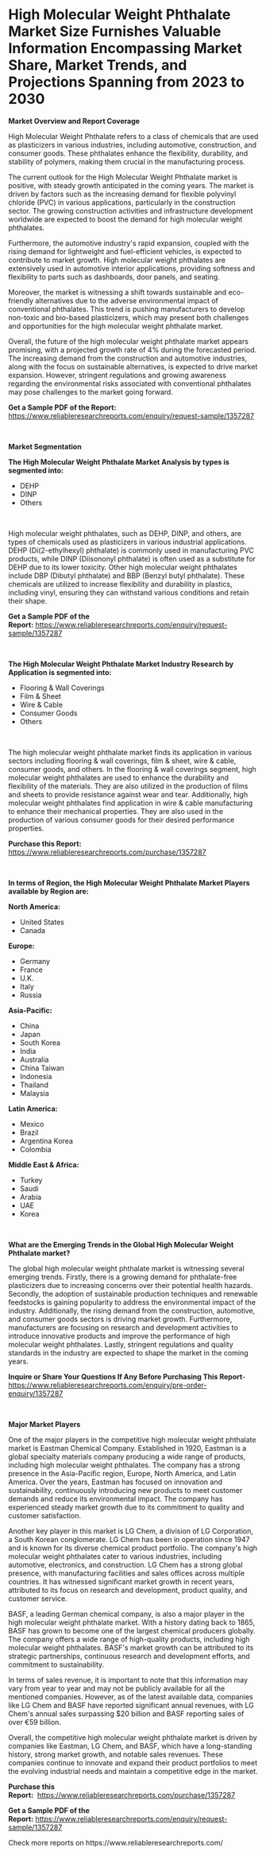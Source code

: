<p><h1>High Molecular Weight Phthalate Market Size Furnishes Valuable Information Encompassing Market Share, Market Trends, and Projections Spanning from 2023 to 2030</h1></p><p><strong>Market Overview and Report Coverage</strong></p>
<p><p>High Molecular Weight Phthalate refers to a class of chemicals that are used as plasticizers in various industries, including automotive, construction, and consumer goods. These phthalates enhance the flexibility, durability, and stability of polymers, making them crucial in the manufacturing process.</p><p>The current outlook for the High Molecular Weight Phthalate market is positive, with steady growth anticipated in the coming years. The market is driven by factors such as the increasing demand for flexible polyvinyl chloride (PVC) in various applications, particularly in the construction sector. The growing construction activities and infrastructure development worldwide are expected to boost the demand for high molecular weight phthalates.</p><p>Furthermore, the automotive industry's rapid expansion, coupled with the rising demand for lightweight and fuel-efficient vehicles, is expected to contribute to market growth. High molecular weight phthalates are extensively used in automotive interior applications, providing softness and flexibility to parts such as dashboards, door panels, and seating.</p><p>Moreover, the market is witnessing a shift towards sustainable and eco-friendly alternatives due to the adverse environmental impact of conventional phthalates. This trend is pushing manufacturers to develop non-toxic and bio-based plasticizers, which may present both challenges and opportunities for the high molecular weight phthalate market.</p><p>Overall, the future of the high molecular weight phthalate market appears promising, with a projected growth rate of 4% during the forecasted period. The increasing demand from the construction and automotive industries, along with the focus on sustainable alternatives, is expected to drive market expansion. However, stringent regulations and growing awareness regarding the environmental risks associated with conventional phthalates may pose challenges to the market going forward.</p></p>
<p><strong>Get a Sample PDF of the Report:</strong> <a href="https://www.reliableresearchreports.com/enquiry/request-sample/1357287">https://www.reliableresearchreports.com/enquiry/request-sample/1357287</a></p>
<p>&nbsp;</p>
<p><strong>Market Segmentation</strong></p>
<p><strong>The High Molecular Weight Phthalate Market Analysis by types is segmented into:</strong></p>
<p><ul><li>DEHP</li><li>DINP</li><li>Others</li></ul></p>
<p>&nbsp;</p>
<p><p>High molecular weight phthalates, such as DEHP, DINP, and others, are types of chemicals used as plasticizers in various industrial applications. DEHP (Di(2-ethylhexyl) phthalate) is commonly used in manufacturing PVC products, while DINP (Diisononyl phthalate) is often used as a substitute for DEHP due to its lower toxicity. Other high molecular weight phthalates include DBP (Dibutyl phthalate) and BBP (Benzyl butyl phthalate). These chemicals are utilized to increase flexibility and durability in plastics, including vinyl, ensuring they can withstand various conditions and retain their shape.</p></p>
<p><strong>Get a Sample PDF of the Report:</strong>&nbsp;<a href="https://www.reliableresearchreports.com/enquiry/request-sample/1357287">https://www.reliableresearchreports.com/enquiry/request-sample/1357287</a></p>
<p>&nbsp;</p>
<p><strong>The High Molecular Weight Phthalate Market Industry Research by Application is segmented into:</strong></p>
<p><ul><li>Flooring & Wall Coverings</li><li>Film & Sheet</li><li>Wire & Cable</li><li>Consumer Goods</li><li>Others</li></ul></p>
<p>&nbsp;</p>
<p><p>The high molecular weight phthalate market finds its application in various sectors including flooring & wall coverings, film & sheet, wire & cable, consumer goods, and others. In the flooring & wall coverings segment, high molecular weight phthalates are used to enhance the durability and flexibility of the materials. They are also utilized in the production of films and sheets to provide resistance against wear and tear. Additionally, high molecular weight phthalates find application in wire & cable manufacturing to enhance their mechanical properties. They are also used in the production of various consumer goods for their desired performance properties.</p></p>
<p><strong>Purchase this Report:</strong>&nbsp; <a href="https://www.reliableresearchreports.com/purchase/1357287">https://www.reliableresearchreports.com/purchase/1357287</a></p>
<p>&nbsp;</p>
<p><strong>In terms of Region, the High Molecular Weight Phthalate Market Players available by Region are:</strong></p>
<p>
    <p> <strong> North America: </strong>
        <ul>
            <li>United States</li>
            <li>Canada</li>
        </ul>
        </p> 
    <p> <strong> Europe: </strong>
        <ul>
            <li>Germany</li>
            <li>France</li>
            <li>U.K.</li>
            <li>Italy</li>
            <li>Russia</li>
        </ul>
        </p> 
    <p> <strong> Asia-Pacific: </strong>
        <ul>
            <li>China</li>
            <li>Japan</li>
            <li>South Korea</li>
            <li>India</li>
            <li>Australia</li>
            <li>China Taiwan</li>
            <li>Indonesia</li>
            <li>Thailand</li>
            <li>Malaysia</li>
        </ul>
        </p> 
    <p> <strong> Latin America: </strong>
        <ul>
            <li>Mexico</li>
            <li>Brazil</li>
            <li>Argentina Korea</li>
            <li>Colombia</li>
        </ul>
        </p> 
    <p> <strong> Middle East & Africa: </strong>
        <ul>
            <li>Turkey</li>
            <li>Saudi</li>
            <li>Arabia</li>
            <li>UAE</li>
            <li>Korea</li>
        </ul>
    </p>
    </p>
<p>&nbsp;</p>
<p><strong>What are the Emerging Trends in the Global High Molecular Weight Phthalate market?</strong></p>
<p><p>The global high molecular weight phthalate market is witnessing several emerging trends. Firstly, there is a growing demand for phthalate-free plasticizers due to increasing concerns over their potential health hazards. Secondly, the adoption of sustainable production techniques and renewable feedstocks is gaining popularity to address the environmental impact of the industry. Additionally, the rising demand from the construction, automotive, and consumer goods sectors is driving market growth. Furthermore, manufacturers are focusing on research and development activities to introduce innovative products and improve the performance of high molecular weight phthalates. Lastly, stringent regulations and quality standards in the industry are expected to shape the market in the coming years.</p></p>
<p><strong>Inquire or Share Your Questions If Any Before Purchasing This Report</strong>- <a href="https://www.reliableresearchreports.com/enquiry/pre-order-enquiry/1357287">https://www.reliableresearchreports.com/enquiry/pre-order-enquiry/1357287</a></p>
<p>&nbsp;</p>
<p><strong>Major Market Players</strong></p>
<p><p>One of the major players in the competitive high molecular weight phthalate market is Eastman Chemical Company. Established in 1920, Eastman is a global specialty materials company producing a wide range of products, including high molecular weight phthalates. The company has a strong presence in the Asia-Pacific region, Europe, North America, and Latin America. Over the years, Eastman has focused on innovation and sustainability, continuously introducing new products to meet customer demands and reduce its environmental impact. The company has experienced steady market growth due to its commitment to quality and customer satisfaction.</p><p>Another key player in this market is LG Chem, a division of LG Corporation, a South Korean conglomerate. LG Chem has been in operation since 1947 and is known for its diverse chemical product portfolio. The company's high molecular weight phthalates cater to various industries, including automotive, electronics, and construction. LG Chem has a strong global presence, with manufacturing facilities and sales offices across multiple countries. It has witnessed significant market growth in recent years, attributed to its focus on research and development, product quality, and customer service.</p><p>BASF, a leading German chemical company, is also a major player in the high molecular weight phthalate market. With a history dating back to 1865, BASF has grown to become one of the largest chemical producers globally. The company offers a wide range of high-quality products, including high molecular weight phthalates. BASF's market growth can be attributed to its strategic partnerships, continuous research and development efforts, and commitment to sustainability.</p><p>In terms of sales revenue, it is important to note that this information may vary from year to year and may not be publicly available for all the mentioned companies. However, as of the latest available data, companies like LG Chem and BASF have reported significant annual revenues, with LG Chem's annual sales surpassing $20 billion and BASF reporting sales of over €59 billion.</p><p>Overall, the competitive high molecular weight phthalate market is driven by companies like Eastman, LG Chem, and BASF, which have a long-standing history, strong market growth, and notable sales revenues. These companies continue to innovate and expand their product portfolios to meet the evolving industrial needs and maintain a competitive edge in the market.</p></p>
<p><strong>Purchase this Report:</strong>&nbsp;&nbsp;<a href="https://www.reliableresearchreports.com/purchase/1357287">https://www.reliableresearchreports.com/purchase/1357287</a></p>
<p></p>
<p><strong>Get a Sample PDF of the Report:</strong>&nbsp;<a href="https://www.reliableresearchreports.com/enquiry/request-sample/1357287">https://www.reliableresearchreports.com/enquiry/request-sample/1357287</a></p>
<p>Check more reports on https://www.reliableresearchreports.com/</p>